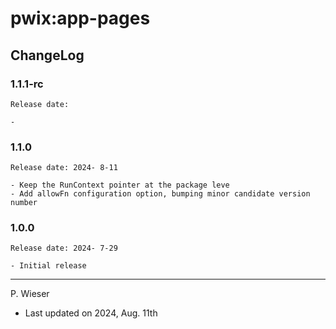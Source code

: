 # pwix:app-pages

## ChangeLog

### 1.1.1-rc

    Release date: 

    - 

### 1.1.0

    Release date: 2024- 8-11

    - Keep the RunContext pointer at the package leve
    - Add allowFn configuration option, bumping minor candidate version number

### 1.0.0

    Release date: 2024- 7-29

    - Initial release

---
P. Wieser
- Last updated on 2024, Aug. 11th
